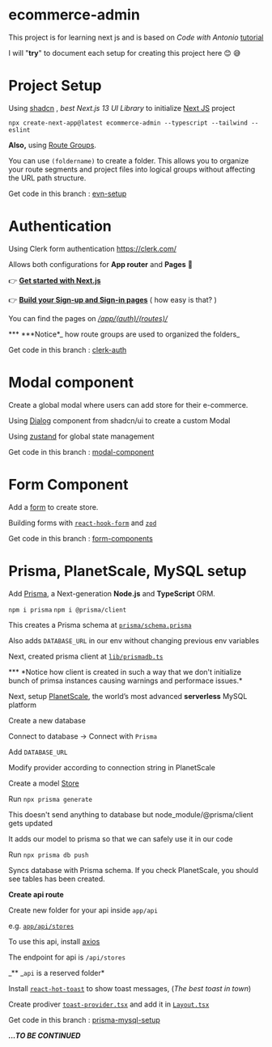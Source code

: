 # ecommerce-admin

This project is for learning next js and is based on _Code with Antonio_ [tutorial](https://www.youtube.com/watch?v=5miHyP6lExg&t=2896s)

I will "**try**" to document each setup for creating this project here 😊 😅

# Project Setup

Using [shadcn](https://ui.shadcn.com/) , _best Next.js 13 UI Library_ to initialize [Next JS](https://ui.shadcn.com/docs/installation/next) project

`npx create-next-app@latest ecommerce-admin --typescript --tailwind --eslint`

**Also,** using [Route Groups](https://nextjs.org/docs/app/building-your-application/routing/route-groups).

You can use `(foldername)` to create a folder. This allows you to organize your route segments and project files into logical groups without affecting the URL path structure.

Get code in this branch : [evn-setup](https://github.com/bullseye405/ecommerce-admin/tree/evn-setup)

# Authentication

Using Clerk form authentication https://clerk.com/

Allows both configurations for **App router** and **Pages** 🥳

👉 **[Get started with Next.js](https://clerk.com/docs/nextjs/get-started-with-nextjs)**

👉 **[Build your Sign-up and Sign-in pages](https://clerk.com/docs/nextjs/signup)** ( how easy is that? )

You can find the pages on _[/app/(auth)/(routes)/](https://github.com/bullseye405/ecommerce-admin/tree/clerk-auth/app/%28auth%29/%28routes%29)_

**\* \***Notice\*_ how route groups are used to organized the folders_

Get code in this branch : [clerk-auth](https://github.com/bullseye405/ecommerce-admin/tree/clerk-auth)

# Modal component

Create a global modal where users can add store for their e-commerce.

Using [Dialog](https://ui.shadcn.com/docs/components/dialog) component from shadcn/ui to create a custom Modal

Using [zustand](https://github.com/pmndrs/zustand) for global state management

Get code in this branch : [modal-component](https://github.com/bullseye405/ecommerce-admin/tree/modal-component)

# Form Component

Add a [form](https://ui.shadcn.com/docs/components/form) to create store.

Building forms with [`react-hook-form`](https://react-hook-form.com/) and [`zod`](https://zod.dev/)

Get code in this branch : [form-components](https://github.com/bullseye405/ecommerce-admin/tree/form-components)

# Prisma, PlanetScale, MySQL setup

Add [Prisma](https://www.prisma.io/), a Next-generation **Node.js** and **TypeScript** ORM.

`npm i prisma`
`npm i @prisma/client`

This creates a Prisma schema at [`prisma/schema.prisma`](https://github.com/bullseye405/ecommerce-admin/tree/prisma-mysql-setup/prisma)

Also adds `DATABASE_URL` in our env without changing previous env variables

Next, created prisma client at [`lib/prismadb.ts`](https://github.com/bullseye405/ecommerce-admin/blob/prisma-mysql-setup/lib/prismadb.ts)

*\*\* *Notice how client is created in such a way that we don't initialize bunch of primsa instances causing warnings and performace issues.\*

Next, setup [PlanetScale](https://planetscale.com/), the world’s most advanced **serverless** MySQL platform

Create a new database

Connect to database -> Connect with `Prisma`

Add `DATABASE_URL`

Modify provider according to connection string in PlanetScale

Create a model [Store](https://github.com/bullseye405/ecommerce-admin/blob/prisma-mysql-setup/prisma/schema.prisma)

Run `npx prisma generate`

This doesn't send anything to database but node_module/@prisma/client gets updated

It adds our model to prisma so that we can safely use it in our code

Run `npx prisma db push`

Syncs database with Prisma schema. If you check PlanetScale, you should see tables has been created.

**Create api route**

Create new folder for your api inside `app/api`

e.g. [`app/api/stores`](https://github.com/bullseye405/ecommerce-admin/tree/prisma-mysql-setup/app/api/stores)

To use this api, install [axios](https://axios-http.com/docs/intro)

The endpoint for api is `/api/stores`

_\*\* _`api` is a reserved folder\*

Install [`react-hot-toast`](https://react-hot-toast.com/) to show toast messages, (_The best toast in town_)

Create prodiver [`toast-provider.tsx`](https://github.com/bullseye405/ecommerce-admin/blob/prisma-mysql-setup/providers/toast-provider.tsx) and add it in [`Layout.tsx`](https://github.com/bullseye405/ecommerce-admin/blob/prisma-mysql-setup/app/layout.tsx)

Get code in this branch : [prisma-mysql-setup](https://github.com/bullseye405/ecommerce-admin/tree/prisma-mysql-setup)

**_...TO BE CONTINUED_**
